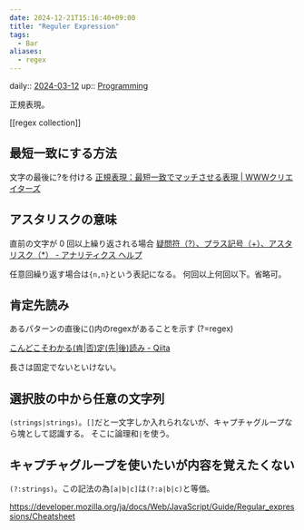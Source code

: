 ```yaml
---
date: 2024-12-21T15:16:40+09:00
title: "Reguler Expression"
tags:
  - Bar
aliases:
  - regex
---
```


daily:: [2024-03-12](Daily_Note/2024-03-12.md)
up:: [Programming](Bar/Program/Programming.md)

正規表現。

[[regex collection]]

## 最短一致にする方法
文字の最後に?を付ける
[正規表現：最短一致でマッチさせる表現 | WWWクリエイターズ](https://www-creators.com/archives/1804)

## アスタリスクの意味

直前の文字が 0 回以上繰り返される場合
[疑問符（?）、プラス記号（+）、アスタリスク（*） - アナリティクス ヘルプ](https://support.google.com/analytics/answer/1034330?hl=ja&ref_topic=1034375)

任意回繰り返す場合は`{n,n}`という表記になる。
何回以上何回以下。省略可。

## 肯定先読み

あるパターンの直後に()内のregexがあることを示す
(?=regex)

[こんどこそわかる(肯|否)定(先|後)読み - Qiita](https://qiita.com/tohta/items/2ba7ecde5636b38ef1f6)

長さは固定でないといけない。

## 選択肢の中から任意の文字列
`(strings|strings)`。`[]`だと一文字しか入れられないが、キャプチャグループなら塊として認識する。
そこに論理和`|`を使う。

## キャプチャグループを使いたいが内容を覚えたくない
`(?:strings)`。この記法の為`[a|b|c]`は`(?:a|b|c)`と等価。

https://developer.mozilla.org/ja/docs/Web/JavaScript/Guide/Regular_expressions/Cheatsheet